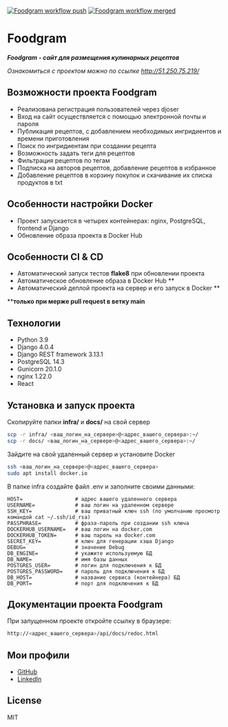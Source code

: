 [![Foodgram workflow push](https://github.com/pozarnik/foodgram-project-react/actions/workflows/foodgram_workflow_push.yml/badge.svg)](https://github.com/pozarnik/foodgram-project-react/actions/workflows/foodgram_workflow_push.yml) [![Foodgram workflow merged](https://github.com/pozarnik/foodgram-project-react/actions/workflows/foodgram_workflow_merged.yml/badge.svg)](https://github.com/pozarnik/foodgram-project-react/actions/workflows/foodgram_workflow_merged.yml)
# Foodgram

***Foodgram - сайт для размещения кулинарных рецептов***

*Ознакомиться с проектом можно по ссылке http://51.250.75.219/*

## Возможности проекта Foodgram

- Реализована регистрация пользователей через djoser
- Вход на сайт осуществляется с помощью электронной почты и пароля
- Публикация рецептов, с добавлением необходимых ингридиентов и времени приготовления
- Поиск по ингридиентам при создании рецепта
- Возможность задать теги для рецептов
- Фильтрация рецептов по тегам
- Подписка на авторов рецептов, добавление рецептов в избранное
- Добавление рецептов в корзину покупок и скачивание их списка продуктов в txt

## Особенности настройки Docker

- Проект запускается в четырех контейнерах: nginx, PostgreSQL, frontend и Django
- Обновление образа проекта в Docker Hub

## Особенности CI & CD

- Автоматический запуск тестов **flake8** при обновлении проекта
- Автоматическое обновление образа в Docker Hub **
- Автоматический деплой проекта на сервер и его запуск в Docker **

****только при мерже pull request в ветку main**

## Технологии

- Python 3.9
- Django 4.0.4
- Django REST framework 3.13.1
- PostgreSQL 14.3
- Gunicorn 20.1.0
- nginx 1.22.0
- React

## Установка и запуск проекта

Скопируйте папки **infra/** и **docs/** на свой сервер

```sh
scp -r infra/ <ваш_логин_на_сервере>@<адрес_вашего_сервера>:~/
scp -r docs/ <ваш_логин_на_сервере>@<адрес_вашего_сервера>:~/
```

Зайдите на свой удаленный сервер и установите Docker

```sh
ssh <ваш_логин_на_сервере>@<адрес_вашего_сервера>
sudo apt install docker.io
```

В папке infra создайте файл .env и заполните своими данными:

```
HOST=                 # адрес вашего удаленного сервера
USERNAME=             # ваш логин на удаленном сервере
SSH_KEY=              # ваш приватный ключ ssh (по умолчанию просмотр командой cat ~/.ssh/id_rsa)
PASSPHRASE=           # фраза-пароль при создании ssh ключа
DOCKERHUB_USERNAME=   # ваш логин на docker.com
DOCKERHUB_TOKEN=      # ваш пароль на docker.com
SECRET_KEY=           # ключ для генерации хэша Django
DEBUG=                # значение Debug
DB_ENGINE=            # укажите используемую БД
DB_NAME=              # имя базы данных
POSTGRES_USER=        # логин для подключения к БД
POSTGRES_PASSWORD=    # пароль для подключения к БД
DB_HOST=              # название сервиса (контейнера) БД
DB_PORT=              # порт для подключения к БД 
```

## Документации проекта Foodgram

При запущенном проекте откройте ссылку в браузере:

```sh
http://<адрес_вашего_сервера>/api/docs/redoc.html
```

## Мои профили

- [GitHub](https://github.com/pozarnik/)
- [LinkedIn](https://www.linkedin.com/in/ivan-alekseyevich/)

## License

MIT



